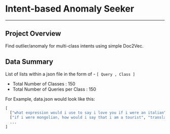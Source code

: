 # Intent-based Anomaly Seeker
***
## Project Overview
Find outlier/anomaly for multi-class intents using simple Doc2Vec.

## Data Summary
List of lists within a json file in the form of - `[ Query , Class ]`
- Total Number of Classes : 150
- Total Number of Queries per Class : 150

For Example, data.json would look like this:
<br>

```python
[
  ["what expression would i use to say i love you if i were an italian", "translate"], 
  ["if i were mongolian, how would i say that i am a tourist", "translate"],
  ... 
]
```
